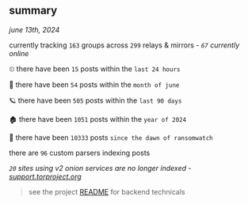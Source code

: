 
## summary
_june 13th, 2024_

currently tracking `163` groups across `299` relays & mirrors - _`67` currently online_

⏲ there have been `15` posts within the `last 24 hours`

🦈 there have been `54` posts within the `month of june`

🪐 there have been `505` posts within the `last 90 days`

🏚 there have been `1051` posts within the `year of 2024`

🦕 there have been `10333` posts `since the dawn of ransomwatch`

there are `96` custom parsers indexing posts

_`20` sites using v2 onion services are no longer indexed - [support.torproject.org](https://support.torproject.org/onionservices/v2-deprecation/)_

> see the project [README](https://github.com/joshhighet/ransomwatch#ransomwatch--) for backend technicals
